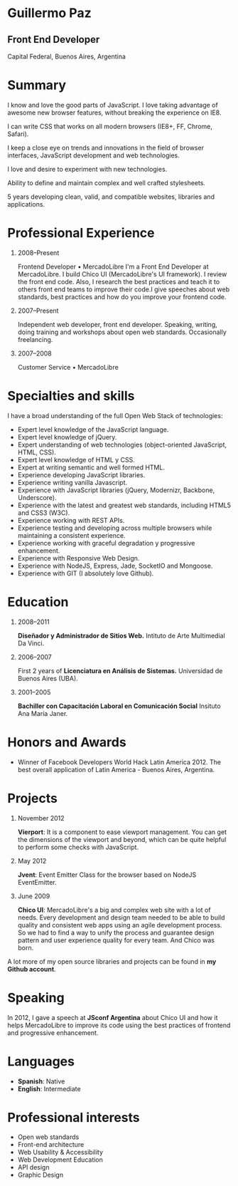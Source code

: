 # Guillermo Paz

## Front End Developer

Capital Federal, Buenos Aires, Argentina

# Summary

I know and love the good parts of JavaScript. I love taking advantage of awesome new browser features, without breaking the experience on IE8.

I can write CSS that works on all modern browsers (IE8+, FF, Chrome, Safari).

I keep a close eye on trends and innovations in the field of browser interfaces, JavaScript development and web technologies.

I love and desire to experiment with new technologies.

Ability to define and maintain complex and well crafted stylesheets.

5 years developing clean, valid, and compatible websites, libraries and applications.

# Professional Experience

1.  2008–Present

    Frontend Developer  • MercadoLibre
    I'm a Front End Developer at MercadoLibre. I build Chico UI (MercadoLibre's UI framework). I review the front end code. Also, I research the best practices and teach it to others front end teams to improve their code.I give speeches about web standards, best practices and how do you improve your frontend code.


2.  2007–Present

    Independent web developer, front end developer.
    Speaking, writing, doing training and workshops about open web standards. Occasionally freelancing.


3.  2007–2008

    Customer Service • MercadoLibre


# Specialties and skills

I have a broad understanding of the full Open Web Stack of technologies:

*   Expert level knowledge of the JavaScript language.
*   Expert level knowledge of jQuery.
*   Expert understanding of web technologies (object-oriented JavaScript, HTML, CSS).
*   Expert level knowledge of HTML y CSS.
*   Expert at writing semantic and well formed HTML.
*   Experience developing JavaScript libraries.
*   Experience writing vanilla Javascript.
*   Experience with JavaScript libraries (jQuery, Modernizr, Backbone, Underscore).
*   Experience with the latest and greatest web standards, including HTML5 and CSS3 (W3C).
*   Experience working with REST APIs.
*   Experience testing and developing across multiple browsers while maintaining a consistent experience.
*   Experience working with graceful degradation y progressive enhancement.
*   Experience with Responsive Web Design.
*   Experience with NodeJS, Express, Jade, SocketIO and Mongoose.
*   Experience with GIT (I absolutely love Github).

# Education

1.  2008–2011

    **Diseñador y Administrador de Sitios Web.**
    Intituto de Arte Multimedial Da Vinci.


2.  2006–2007

    First 2 years of **Licenciatura en Análisis de Sistemas.**
    Universidad de Buenos Aires (UBA).


3.  2001–2005

    **Bachiller con Capacitación Laboral en Comunicación Social**
    Insituto Ana María Janer.

# Honors and Awards

*   Winner of Facebook Developers World Hack Latin America 2012. The best overall application of Latin America - Buenos Aires, Argentina.

# Projects

1.  November 2012

    **Vierport**: It is a component to ease viewport management. You can get the dimensions of the viewport and beyond, which can be quite helpful to perform some checks with JavaScript.


2.  May 2012

    **Jvent**: Event Emitter Class for the browser based on NodeJS EventEmitter.


3.  June 2009

    **Chico UI**: MercadoLibre's a big and complex web site with a lot of needs. Every development and design team needed to be able to build quality and consistent web apps using an agile development process. So we had to find a way to unify the process and guarantee design pattern and user experience quality for every team. And Chico was born.

A lot more of my open source libraries and projects can be found in **my Github account**.

# Speaking

In 2012, I gave a speech at **JSconf Argentina** about Chico UI and how it helps MercadoLibre to improve its code using the best practices of frontend and progressive enhancement.


# Languages

*   **Spanish**: Native
*   **English**: Intermediate

# Professional interests

*   Open web standards
*   Front-end architecture
*   Web Usability &amp; Accessibility
*   Web Development Education
*   API design
*   Graphic Design
